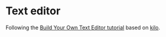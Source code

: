# Text editor

Following the [Build Your Own Text Editor
tutorial](https://viewsourcecode.org/snaptoken/kilo/index.html) based on
[kilo](https://github.com/antirez/kilo).
